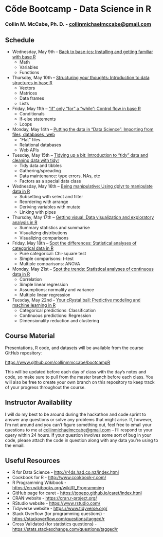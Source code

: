 # Cőde Bootcamp - Data Science in R
### Collin M. McCabe, Ph. D. - collinmichaelmccabe@gmail.com

## Schedule
* Wednesday, May 9th – [Back to base-ics: Installing and getting familiar with base R](/day1)
  * Math
  * Variables
  * Functions
* Thursday, May 10th – [Structuring your thoughts: Introduction to data structures in base R](/day2)
  * Vectors
  * Matrices
  * Data frames
  * Lists
* Friday, May 11th – [“if” only “for” a “while”: Control flow in base R](/day3)
  * Conditionals
  * If-else statements
  * Loops
* Monday, May 14th – [Putting the data in “Data Science”: Importing from files, databases, web](/day4)
  * “Flat” files
  * Relational databases
  * Web APIs
* Tuesday, May 15th – [Tidying up a bit: Introduction to “tidy” data and cleaning data with tidyr](/day5)
  * Tidy data and tibbles
  * Gathering/spreading
  * Data maintenance: type errors, NAs, etc
  * Factors as a special data class
* Wednesday, May 16th – [Being manipulative: Using dplyr to manipulate data in R](/day6)
  * Subsetting with select and filter
  * Reordering with arrange
  * Deriving variables with mutate
  * Linking with pipes
* Thursday, May 17th – [Getting visual: Data visualization and exploratory analysis in R](/day7)
  * Summary statistics and summarise
  * Visualizing distributions
  * Visualizing comparisons
* Friday, May 18th – [Spot the differences: Statistical analyses of categorical data in R](/day8)
  * Pure categorical: Chi-square test
  * Simple comparisons: t-test
  * Multiple comparisons: ANOVA
* Monday, May 21st – [Spot the trends: Statistical analyses of continuous data in R](/day9)
  * Correlation
  * Simple linear regression
  * Assumptions: normality and variance
  * Multiple linear regression
* Tuesday, May 22nd – [Your cRystal ball: Predictive modeling and machine learning in R](/day10)
  * Categorical predictions: Classification
  * Continuous predictions: Regression
  * Dimensionality reduction and clustering

## Course Material
Presentations, R code, and datasets will be available from the course GitHub repository:

https://www.github.com/collinmmccabe/bootcampR

This will be updated before each day of class with the day’s notes and code, so make sure to pull
from the master branch before each class. You will also be free to create your own branch on this
repository to keep track of your progress throughout the course.

## Instructor Availability
I will do my best to be around during the hackathon and code sprint to answer any questions or
solve any problems that might arise. If, however, I’m not around and you can’t figure something
out, feel free to email your questions to me at collinmichaelmccabe@gmail.com – I’ll respond to
your query within 24 hours. If your question involves some sort of bug in your code, please attach
the code in question along with any data you’re using to the email.

## Useful Resources
* R for Data Science - http://r4ds.had.co.nz/index.html
* Cookbook for R - http://www.cookbook-r.com/
* R Programming Wikibook - https://en.wikibooks.org/wiki/R_Programming
* GitHub page for caret - https://topepo.github.io/caret/index.html
* CRAN website - https://cran.r-project.org/
* RStudio website - https://www.rstudio.com/
* Tidyverse website - https://www.tidyverse.org/
* Stack Overflow (for programming questions) - https://stackoverflow.com/questions/tagged/r
* Cross Validated (for statistics questions) - https://stats.stackexchange.com/questions/tagged/r
